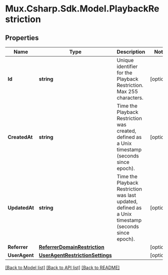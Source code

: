 # Mux.Csharp.Sdk.Model.PlaybackRestriction

## Properties

Name | Type | Description | Notes
------------ | ------------- | ------------- | -------------
**Id** | **string** | Unique identifier for the Playback Restriction. Max 255 characters. | [optional] 
**CreatedAt** | **string** | Time the Playback Restriction was created, defined as a Unix timestamp (seconds since epoch). | [optional] 
**UpdatedAt** | **string** | Time the Playback Restriction was last updated, defined as a Unix timestamp (seconds since epoch). | [optional] 
**Referrer** | [**ReferrerDomainRestriction**](ReferrerDomainRestriction.md) |  | [optional] 
**UserAgent** | [**UserAgentRestrictionSettings**](UserAgentRestrictionSettings.md) |  | [optional] 

[[Back to Model list]](../README.md#documentation-for-models) [[Back to API list]](../README.md#documentation-for-api-endpoints) [[Back to README]](../README.md)

